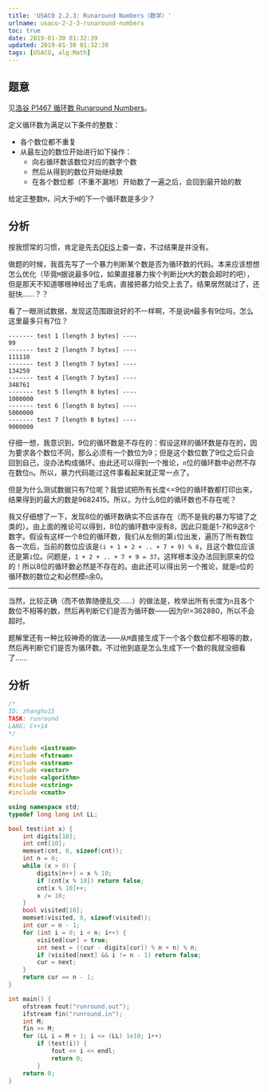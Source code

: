 ```yaml
---
title: 'USACO 2.2.3: Runaround Numbers（数学）'
urlname: usaco-2-2-3-runaround-numbers
toc: true
date: 2019-01-30 01:32:39
updated: 2019-01-30 01:32:39
tags: [USACO, alg:Math]
---
```


## 题意

见[洛谷 P1467 循环数 Runaround Numbers](https://www.luogu.org/problemnew/show/P1467)。

定义循环数为满足以下条件的整数：

* 各个数位都不重复
* 从最左边的数位开始进行如下操作：
  * 向右循环数该数位对应的数字个数
  * 然后从得到的数位开始继续数
  * 在各个数位都（不重不漏地）开始数了一遍之后，会回到最开始的数

给定正整数`M`，问大于`M`的下一个循环数是多少？

## 分析

按我惯常的习惯，肯定是先去[OEIS](https://oeis.org/)上查一查，不过结果是并没有。

做题的时候，我首先写了一个暴力判断某个数是否为循环数的代码。本来应该想想怎么优化（毕竟`M`据说最多9位，如果直接暴力挨个判断比`M`大的数会超时的吧），但是那天不知道哪根神经出了毛病，直接把暴力给交上去了。结果居然就过了，还挺快……？？

看了一眼测试数据，发现这范围跟说好的不一样啊，不是说`M`最多有9位吗，怎么这里最多只有7位？

```
------- test 1 [length 3 bytes] ----
99
------- test 2 [length 7 bytes] ----
111110
------- test 3 [length 7 bytes] ----
134259
------- test 4 [length 7 bytes] ----
348761
------- test 5 [length 8 bytes] ----
1000000
------- test 6 [length 8 bytes] ----
5000000
------- test 7 [length 8 bytes] ----
9000000
```

仔细一想，我意识到，9位的循环数是不存在的：假设这样的循环数是存在的，因为要求各个数位不同，那么必须有一个数位为9；但是这个数位数了9位之后只会回到自己，没办法构成循环。由此还可以得到一个推论，`n`位的循环数中必然不存在数位`n`。所以，暴力代码能过这件事看起来就正常一点了。

但是为什么测试数据只有7位呢？我尝试把所有长度<=9位的循环数都打印出来，结果得到的最大的数是9682415。所以，为什么8位的循环数也不存在呢？

我又仔细想了一下，发现8位的循环数确实不应该存在（而不是我的暴力写错了之类的）。由上面的推论可以得到，8位的循环数中没有8，因此只能是1-7和9这8个数字。假设有这样一个8位的循环数，我们从左侧的第`i`位出发，遍历了所有数位各一次后，当前的数位应该是`(i + 1 + 2 + .. + 7 + 9) % 8`，且这个数位应该还是第`i`位。问题是，`1 + 2 + .. + 7 + 9 = 37`，这样根本没办法回到原来的位的！所以8位的循环数必然是不存在的。由此还可以得出另一个推论，就是`n`位的循环数的数位之和必然模`n`余0。

---

当然，比较正确（而不依靠随便乱交……）的做法是，枚举出所有长度为`n`且各个数位不相等的数，然后再判断它们是否为循环数——因为9!=362880，所以不会超时。

题解里还有一种比较神奇的做法——从`M`直接生成下一个各个数位都不相等的数，然后再判断它们是否为循环数。不过他到底是怎么生成下一个数的我就没细看了……

## 分析

```cpp
/*
ID: zhanghu15
TASK: runround
LANG: C++14
*/

#include <iostream>
#include <fstream>
#include <sstream>
#include <vector>
#include <algorithm>
#include <cstring>
#include <cmath>

using namespace std;
typedef long long int LL;

bool test(int x) {
    int digits[10];
    int cnt[10];
    memset(cnt, 0, sizeof(cnt));
    int n = 0;
    while (x > 0) {
        digits[n++] = x % 10;
        if (cnt[x % 10]) return false;
        cnt[x % 10]++;
        x /= 10;
    }
    bool visited[10];
    memset(visited, 0, sizeof(visited));
    int cur = n - 1;
    for (int i = 0; i < n; i++) {
        visited[cur] = true;
        int next = ((cur - digits[cur]) % n + n) % n;
        if (visited[next] && i != n - 1) return false;
        cur = next;
    }
    return cur == n - 1;
}

int main() {
    ofstream fout("runround.out");
    ifstream fin("runround.in");
    int M;
    fin >> M;
    for (LL i = M + 1; i <= (LL) 1e10; i++)
        if (test(i)) {
            fout << i << endl;
            return 0;
        }
    return 0;
}
```